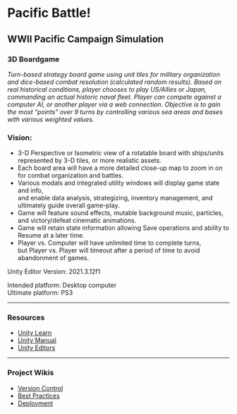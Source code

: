 # Pacific Battle!

## WWII Pacific Campaign Simulation
### 3D Boardgame
 
*Turn-based strategy board game using unit tiles for military organization and dice-based combat resolution (calculated random results).*
*Based on real historical conditions, player chooses to play US/Allies or Japan, commanding an actual historic naval fleet.*
*Player can compete against a computer AI, or another player via a web connection.*
*Objective is to gain the most "points" over 9 turns by controlling various sea areas and bases with various weighted values.*  



### Vision:
- 3-D Perspective or Isometric view of a rotatable board with ships/units represented by 3-D tiles, or more realistic assets. 
- Each board area will have a more detailed close-up map to zoom in on for combat organization and battles. 
- Various modals and integrated utility windows will display game state and info,  
  and enable data analysis, strategizing, inventory management, and ultimately guide overall game-play. 
- Game will feature sound effects, mutable background music, particles, and victory/defeat cinematic animations.
- Game will retain state information allowing Save operations and ability to Resume at a later time.
- Player vs. Computer will have unlimited time to complete turns,  
  but Player vs. Player will timeout after a period of time to avoid abandonment of games.  
  
Unity Editor Version: 2021.3.12f1  

Intended platform: Desktop computer  
Ultimate platform: PS3  

---

### Resources
- [Unity Learn](https://learn.unity.com/)
- [Unity Manual](https://docs.unity3d.com/Manual/index.html)
- [Unity Editors](https://unity3d.com/unity/qa/lts-releases)

---

### Project Wikis
- [Version Control](https://github.com/dd4no/PacificBattle/blob/main/VersionControl.md)
- [Best Practices](https://github.com/dd4no/PacificBattle/blob/main/BestPractices.md)
- [Deployment](https://github.com/dd4no/PacificBattle/blob/main/Deployment.md)

